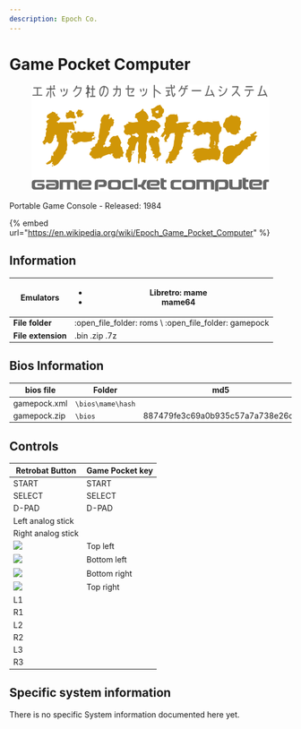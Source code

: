 ```yaml
---
description: Epoch Co.
---
```


# Game Pocket Computer

<figure><img src="https://raw.githubusercontent.com/fabricecaruso/es-theme-carbon/52ff37c9e265587d006945a2ba695b5a962b3a3d/art/logos/gamepock.svg" alt=""><figcaption></figcaption></figure>

Portable Game Console - Released: 1984

{% embed url="https://en.wikipedia.org/wiki/Epoch_Game_Pocket_Computer" %}

## Information

| **Emulators**      | <ul><li>Libretro: mame</li><li>mame64</li></ul>           |
| ------------------ | --------------------------------------------------------- |
| **File folder**    | :open\_file\_folder: roms \ :open\_file\_folder: gamepock |
| **File extension** | .bin .zip .7z                                             |

## Bios Information

| bios file    | Folder            | md5                              |
| ------------ | ----------------- | -------------------------------- |
| gamepock.xml | `\bios\mame\hash` |                                  |
| gamepock.zip | `\bios`           | 887479fe3c69a0b935c57a7a738e26c4 |

## Controls

| Retrobat Button                                    | Game Pocket key |
| -------------------------------------------------- | --------------- |
| START                                              | START           |
| SELECT                                             | SELECT          |
| D-PAD                                              | D-PAD           |
| Left analog stick                                  |                 |
| Right analog stick                                 |                 |
| ![](<../../.gitbook/assets/image (2) (1) (1).png>) | Top left        |
| ![](<../../.gitbook/assets/image (1) (2) (1).png>) | Bottom left     |
| ![](<../../.gitbook/assets/image (4) (1).png>)     | Bottom right    |
| ![](<../../.gitbook/assets/image (3) (1) (2).png>) | Top right       |
| L1                                                 |                 |
| R1                                                 |                 |
| L2                                                 |                 |
| R2                                                 |                 |
| L3                                                 |                 |
| R3                                                 |                 |

## Specific system information

There is no specific System information documented here yet.
